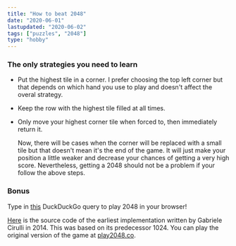 ```yaml
---
title: "How to beat 2048"
date: "2020-06-01"
lastupdated: "2020-06-02"
tags: ["puzzles", "2048"]
type: "hobby"
---
```


### The only strategies you need to learn

- Put the highest tile in a corner. I prefer choosing the top left corner but that depends on which hand you use to play and doesn't affect the overal strategy.

- Keep the row with the highest tile filled at all times.

- Only move your highest corner tile when forced to, then immediately return it.

  Now, there will be cases when the corner will be replaced with a small tile but that doesn't mean it's the end of the game. It will just make your position a little weaker and decrease your chances of getting a very high score. Nevertheless, getting a 2048 should not be a problem if your follow the above steps.

### Bonus

Type in [this](https://duckduckgo.com/?q=2048) DuckDuckGo query to play 2048 in your browser!

[Here](https://github.com/gabrielecirulli/2048) is the source code of the earliest implementation written by Gabriele Cirulli in 2014. This was based on its predecessor 1024. You can play the original version of the game at [play2048.co](https://play2048.co/).

